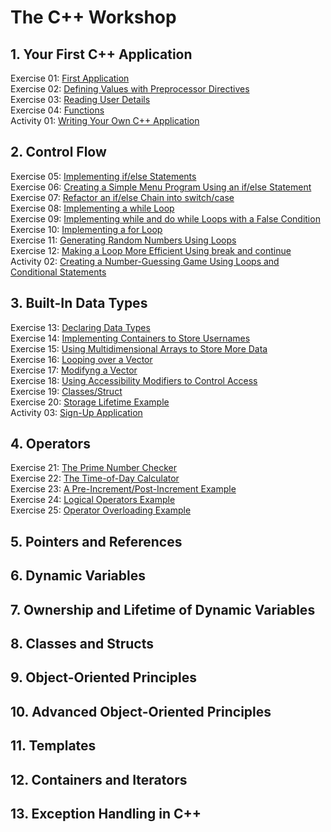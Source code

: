 # The C++ Workshop                  

## 1. Your First C++ Application                           
              
  Exercise 01: [First Application](Exercise01/firstApplication.cpp)                                
  Exercise 02: [Defining Values with Preprocessor Directives](Exercise02/main.cpp)                    
  Exercise 03: [Reading User Details](Exercise03/main.cpp)                        
  Exercise 04: [Functions](Exercise04/main.cpp)                     
  Activity 01: [Writing Your Own C++ Application](Activity01/main.cpp)                          

## 2. Control Flow                           
              
  Exercise 05: [Implementing if/else Statements](Exercise05/main.cpp)                
  Exercise 06: [Creating a Simple Menu Program Using an if/else Statement](Exercise06/main.cpp)                 
  Exercise 07: [Refactor an if/else Chain into switch/case](Exercise07/main.cpp)               
  Exercise 08: [Implementing a while Loop](Exercise08/main.cpp)               
  Exercise 09: [Implementing while and do while Loops with a False Condition](Exercise09/main.cpp)                
  Exercise 10: [Implementing a for Loop](Exercise10/main.cpp)               
  Exercise 11: [Generating Random Numbers Using Loops](Exercise11/main.cpp)             
  Exercise 12: [Making a Loop More Efficient Using break and continue](Exercise12/main.cpp)              
  Activity 02: [Creating a Number-Guessing Game Using Loops and Conditional Statements](Activity02/main.cpp)           
              
## 3. Built-In Data Types                     
               
  Exercise 13: [Declaring Data Types](Exercise13/main.cpp)                
  Exercise 14: [Implementing Containers to Store Usernames](Exercise14/main.cpp)                
  Exercise 15: [Using Multidimensional Arrays to Store More Data](Exercise15/main.cpp)                
  Exercise 16: [Looping over a Vector](Exercise16/main.cpp)                      
  Exercise 17: [Modifyng a Vector](Exercise17/main.cpp)                     
  Exercise 18: [Using Accessibility Modifiers to Control Access](Exercise18/main.cpp)                        
  Exercise 19: [Classes/Struct](Exercise19/main.cpp)                         
  Exercise 20: [Storage Lifetime Example](Exercise20/main.cpp)                         
  Activity 03: [Sign-Up Application](Activity03/main.cpp)                   
                  
## 4. Operators          
                         
  Exercise 21: [The Prime Number Checker](Exercise21/main.cpp)               
  Exercise 22: [The Time-of-Day Calculator](Exercise22/main.cpp)              
  Exercise 23: [A Pre-Increment/Post-Increment Example](Exercise23/main.cpp)                   
  Exercise 24: [Logical Operators Example](Exercise24/main.cpp)                  
  Exercise 25: [Operator Overloading Example](Exercise25/main.cpp)                
                  
## 5. Pointers and References                      
                      

## 6. Dynamic Variables                        
                      

## 7. Ownership and Lifetime of Dynamic Variables                     
                      

## 8. Classes and Structs                   
                      

## 9. Object-Oriented Principles                          
                      

## 10. Advanced Object-Oriented Principles                         
                      

## 11. Templates                          
                      

## 12. Containers and Iterators                          
                      

## 13. Exception Handling in C++                     
                      
